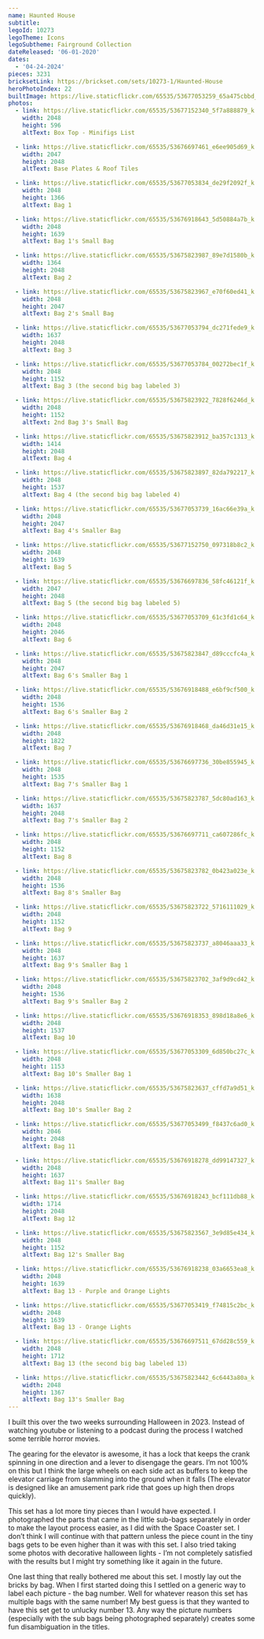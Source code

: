 ```yaml
---
name: Haunted House
subtitle: 
legoId: 10273
legoTheme: Icons
legoSubtheme: Fairground Collection
dateReleased: '06-01-2020'
dates:
  - '04-24-2024'
pieces: 3231
bricksetLink: https://brickset.com/sets/10273-1/Haunted-House
heroPhotoIndex: 22
builtImage: https://live.staticflickr.com/65535/53677053259_65a475cbbd_k.jpg
photos:
  - link: https://live.staticflickr.com/65535/53677152340_5f7a888879_k.jpg
    width: 2048
    height: 596
    altText: Box Top - Minifigs List

  - link: https://live.staticflickr.com/65535/53676697461_e6ee905d69_k.jpg
    width: 2047
    height: 2048
    altText: Base Plates & Roof Tiles

  - link: https://live.staticflickr.com/65535/53677053834_de29f2092f_k.jpg
    width: 2048
    height: 1366
    altText: Bag 1

  - link: https://live.staticflickr.com/65535/53676918643_5d50884a7b_k.jpg
    width: 2048
    height: 1639
    altText: Bag 1's Small Bag

  - link: https://live.staticflickr.com/65535/53675823987_89e7d1580b_k.jpg
    width: 1364
    height: 2048
    altText: Bag 2

  - link: https://live.staticflickr.com/65535/53675823967_e70f60ed41_k.jpg
    width: 2048
    height: 2047
    altText: Bag 2's Small Bag

  - link: https://live.staticflickr.com/65535/53677053794_dc271fede9_k.jpg
    width: 1637
    height: 2048
    altText: Bag 3

  - link: https://live.staticflickr.com/65535/53677053784_00272bec1f_k.jpg
    width: 2048
    height: 1152
    altText: Bag 3 (the second big bag labeled 3)

  - link: https://live.staticflickr.com/65535/53675823922_7828f6246d_k.jpg
    width: 2048
    height: 1152
    altText: 2nd Bag 3's Small Bag

  - link: https://live.staticflickr.com/65535/53675823912_ba357c1313_k.jpg
    width: 1414
    height: 2048
    altText: Bag 4

  - link: https://live.staticflickr.com/65535/53675823897_82da792217_k.jpg
    width: 2048
    height: 1537
    altText: Bag 4 (the second big bag labeled 4)

  - link: https://live.staticflickr.com/65535/53677053739_16ac66e39a_k.jpg
    width: 2048
    height: 2047
    altText: Bag 4's Smaller Bag

  - link: https://live.staticflickr.com/65535/53677152750_097318b8c2_k.jpg
    width: 2048
    height: 1639
    altText: Bag 5

  - link: https://live.staticflickr.com/65535/53676697836_58fc46121f_k.jpg
    width: 2047
    height: 2048
    altText: Bag 5 (the second big bag labeled 5)

  - link: https://live.staticflickr.com/65535/53677053709_61c3fd1c64_k.jpg
    width: 2048
    height: 2046
    altText: Bag 6

  - link: https://live.staticflickr.com/65535/53675823847_d89cccfc4a_k.jpg
    width: 2048
    height: 2047
    altText: Bag 6's Smaller Bag 1

  - link: https://live.staticflickr.com/65535/53676918488_e6bf9cf500_k.jpg
    width: 2048
    height: 1536
    altText: Bag 6's Smaller Bag 2

  - link: https://live.staticflickr.com/65535/53676918468_da46d31e15_k.jpg
    width: 2048
    height: 1822
    altText: Bag 7

  - link: https://live.staticflickr.com/65535/53676697736_30be855945_k.jpg
    width: 2048
    height: 1535
    altText: Bag 7's Smaller Bag 1

  - link: https://live.staticflickr.com/65535/53675823787_5dc80ad163_k.jpg
    width: 1637
    height: 2048
    altText: Bag 7's Smaller Bag 2

  - link: https://live.staticflickr.com/65535/53676697711_ca607286fc_k.jpg
    width: 2048
    height: 1152
    altText: Bag 8

  - link: https://live.staticflickr.com/65535/53675823782_0b423a023e_k.jpg
    width: 2048
    height: 1536
    altText: Bag 8's Smaller Bag

  - link: https://live.staticflickr.com/65535/53675823722_5716111029_k.jpg
    width: 2048
    height: 1152
    altText: Bag 9

  - link: https://live.staticflickr.com/65535/53675823737_a8046aaa33_k.jpg
    width: 2048
    height: 1637
    altText: Bag 9's Smaller Bag 1

  - link: https://live.staticflickr.com/65535/53675823702_3af9d9cd42_k.jpg
    width: 2048
    height: 1536
    altText: Bag 9's Smaller Bag 2

  - link: https://live.staticflickr.com/65535/53676918353_898d18a8e6_k.jpg
    width: 2048
    height: 1537
    altText: Bag 10

  - link: https://live.staticflickr.com/65535/53677053309_6d850bc27c_k.jpg
    width: 2048
    height: 1153
    altText: Bag 10's Smaller Bag 1

  - link: https://live.staticflickr.com/65535/53675823637_cffd7a9d51_k.jpg
    width: 1638
    height: 2048
    altText: Bag 10's Smaller Bag 2

  - link: https://live.staticflickr.com/65535/53677053499_f8437c6ad0_k.jpg
    width: 2046
    height: 2048
    altText: Bag 11

  - link: https://live.staticflickr.com/65535/53676918278_dd99147327_k.jpg
    width: 2048
    height: 1637
    altText: Bag 11's Smaller Bag

  - link: https://live.staticflickr.com/65535/53676918243_bcf111db88_k.jpg
    width: 1714
    height: 2048
    altText: Bag 12

  - link: https://live.staticflickr.com/65535/53675823567_3e9d85e434_k.jpg
    width: 2048
    height: 1152
    altText: Bag 12's Smaller Bag

  - link: https://live.staticflickr.com/65535/53676918238_03a6653ea8_k.jpg
    width: 2048
    height: 1639
    altText: Bag 13 - Purple and Orange Lights

  - link: https://live.staticflickr.com/65535/53677053419_f74815c2bc_k.jpg
    width: 2048
    height: 1639
    altText: Bag 13 - Orange Lights

  - link: https://live.staticflickr.com/65535/53676697511_67dd28c559_k.jpg
    width: 2048
    height: 1712
    altText: Bag 13 (the second big bag labeled 13)

  - link: https://live.staticflickr.com/65535/53675823442_6c6443a80a_k.jpg
    width: 2048
    height: 1367
    altText: Bag 13's Smaller Bag
---
```


I built this over the two weeks surrounding Halloween in 2023.
Instead of watching youtube or listening to a podcast during the process I watched some terrible horror movies.

The gearing for the elevator is awesome,
it has a lock that keeps the crank spinning in one direction and a lever to disengage the gears.
I’m not 100% on this but I think the large wheels on each side act as buffers to keep the elevator carriage from slamming into the ground when it falls
(The elevator is designed like an amusement park ride that goes up high then drops quickly).

This set has a lot more tiny pieces than I would have expected.
I photographed the parts that came in the little sub-bags separately in order to make the layout process easier,
as I did with the Space Coaster set.
I don’t think I will continue with that pattern unless the piece count in the tiny bags gets to be even higher than it was with this set.
I also tried taking some photos with decorative halloween lights -
I’m not completely satisfied with the results
but I might try something like it again in the future.

One last thing that really bothered me about this set.
I mostly lay out the bricks by bag.
When I first started doing this I settled on a generic way to label each picture -
the bag number.
Well for whatever reason this set has multiple bags with the same number!
My best guess is that they wanted to have this set get to unlucky number 13.
Any way the picture numbers
(especially with the sub bags being photographed separately)
creates some fun disambiguation in the titles.
